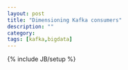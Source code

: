 ```yaml
---
layout: post
title: "Dimensioning Kafka consumers"
description: ""
category: 
tags: [kafka,bigdata]
---
```

{% include JB/setup %}
